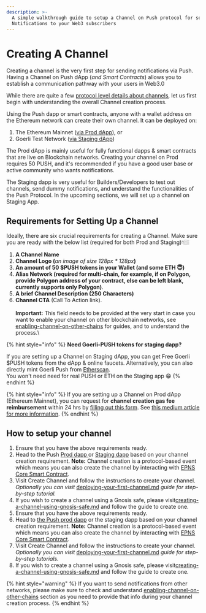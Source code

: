 ```yaml
---
description: >-
  A simple walkthrough guide to setup a Channel on Push protocol for sending
  Notifications to your Web3 subscribers
---
```


# Creating A Channel



Creating a channel is the very first step for sending notifications via Push. Having a Channel on Push dApp (_and Smart Contracts_) allows you to establish a communication pathway with your users in Web3.0

While there are quite a few [protocol level details about channels](../../developer-tooling/push-smart-contracts/epns-core-contract/channel-creation-process-on-smart-contract.md), let us first begin with understanding the overall Channel creation process.

Using the Push dapp or smart contracts, anyone with a wallet address on the Ethereum network can create their own channel. It can be deployed on:

1. The Ethereum Mainnet ([via Prod dApp](http://app.push.org/)), or
2. Goerli Test Network ([via Staging dApp](https://staging.push.org/))

The Prod dApp is mainly useful for fully functional dapps & smart contracts that are live on Blockchain networks. Creating your channel on Prod requires 50 PUSH, and it's recommended if you have a good user base or active community who wants notifications.

The Staging dapp is very useful for Builders/Developers to test out channels, send dummy notifications, and understand the functionalities of the Push Protocol. In the upcoming sections, we will set up a channel on Staging App.

## Requirements for Setting Up a Channel

Ideally, there are six crucial requirements for creating a Channel. Make sure you are ready with the below list (required for both Prod and Staging)👇🏼

1. **A Channel Name**
2. **Channel Logo (**_an image of size 128px \* 128px_**)**
3. **An amount of 50 $PUSH tokens in your Wallet (**and some ETH :innocent:**)**
4. **Alias Network (**required for multi-chain, for example, if on Polygon, provide Polygon address of your contract, else can be left blank, currently supports only Polygon**)**.&#x20;
5. **A brief Channel Description (**250 Characters**)**
6. **Channel CTA** (Call To Action link).\
   \
   **Important:** This field needs to be provided at the very start in case you want to enable your channel on other blockchain networks, see [enabling-channel-on-other-chains](enabling-channel-on-other-chains/ "mention") for guides, and to understand the process.\


{% hint style="info" %}
**Need Goerli-PUSH tokens for staging dapp?**

If you are setting up a Channel on Staging dApp, you can get Free Goerli $PUSH tokens from the dApp & online faucets. Alternatively, you can also directly mint Goerli Push from [Etherscan](https://goerli.etherscan.io/address/0x2b9bE9259a4F5Ba6344c1b1c07911539642a2D33).\
You won't need need for real PUSH or ETH on the Staging app 😁
{% endhint %}

{% hint style="info" %}
If you are setting up a Channel on Prod dApp (Ethereum Mainnet), you can request for **channel creation gas fee reimbursement** within 24 hrs by [filling out this form](https://docs.google.com/forms/d/e/1FAIpQLScNQ2\_mACRQgyIPsr47woE69\_FOds8aLIGupT20QIEUMfgnQw/viewform). See [this medium article for more information](https://medium.com/ethereum-push-notification-service/calling-all-hobbyist-devs-channel-creation-gas-fee-is-now-refundable-6631ccd01baf).
{% endhint %}

## How to setup your channel

1. Ensure that you have the above requirements ready.
2. Head to the Push [Prod dapp ](https://app.push.org/#/channels)or [Staging dapp](https://staging.push.org/#/channels) based on your channel creation requirement. **Note:** Channel creation is a protocol-based event which means you can also create the channel by interacting with [EPNS Core Smart Contract](../../developer-tooling/push-smart-contracts/epns-core-contract/channel-creation-process-on-smart-contract.md).
3. Visit Create Channel and follow the instructions to create your channel. _Optionally you can visit_  [deploying-your-first-channel.md](../examples/deploying-your-first-channel.md "mention") _guide for step-by-step tutorial._
4. If you wish to create a channel using a Gnosis safe, please visit[creating-a-channel-using-gnosis-safe.md](channel-creation-guides/creating-a-channel-using-gnosis-safe.md "mention") and follow the guide to create one.
5. Ensure that you have the above requirements ready.
6. Head to [the Push prod dapp](http://app.push.org/) or the staging dapp based on your channel creation requirement. **Note:** Channel creation is a protocol-based event which means you can also create the channel by interacting with [EPNS Core Smart Contract](../../developer-tooling/push-smart-contracts/epns-core-contract/channel-creation-process-on-smart-contract.md).
7. Visit Create Channel and follow the instructions to create your channel. _Optionally you can visit_  [deploying-your-first-channel.md](../examples/deploying-your-first-channel.md "mention") _guide for step-by-step tutorials._
8. If you wish to create a channel using a Gnosis safe, please visit[creating-a-channel-using-gnosis-safe.md](channel-creation-guides/creating-a-channel-using-gnosis-safe.md "mention") and follow the guide to create one.

{% hint style="warning" %}
If you want to send notifications from other networks, please make sure to check and understand [enabling-channel-on-other-chains](enabling-channel-on-other-chains/ "mention") section as you need to provide that info during your channel creation process.
{% endhint %}
